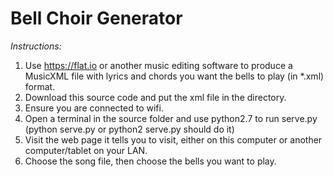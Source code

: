 # Bell Choir Generator

*Instructions:*

1. Use https://flat.io or another music editing software to produce a MusicXML file with lyrics and chords you want the bells to play (in \*.xml) format.
2. Download this source code and put the xml file in the directory.
3. Ensure you are connected to wifi.
4. Open a terminal in the source folder and use python2.7 to run serve.py (python serve.py or python2 serve.py should do it)
5. Visit the web page it tells you to visit, either on this computer or another computer/tablet on your LAN.
6. Choose the song file, then choose the bells you want to play.
